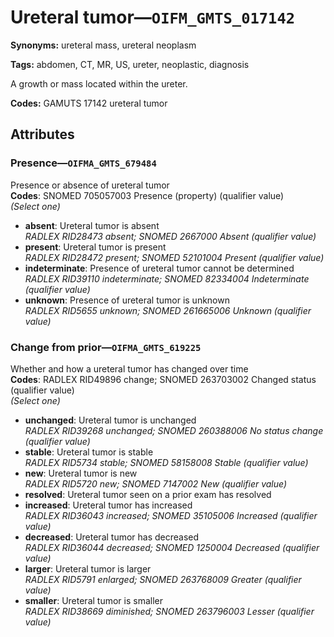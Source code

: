 # Ureteral tumor—`OIFM_GMTS_017142`

**Synonyms:** ureteral mass, ureteral neoplasm

**Tags:** abdomen, CT, MR, US, ureter, neoplastic, diagnosis

A growth or mass located within the ureter.

**Codes:** GAMUTS 17142 ureteral tumor

## Attributes

### Presence—`OIFMA_GMTS_679484`

Presence or absence of ureteral tumor  
**Codes**: SNOMED 705057003 Presence (property) (qualifier value)  
*(Select one)*

- **absent**: Ureteral tumor is absent  
_RADLEX RID28473 absent; SNOMED 2667000 Absent (qualifier value)_
- **present**: Ureteral tumor is present  
_RADLEX RID28472 present; SNOMED 52101004 Present (qualifier value)_
- **indeterminate**: Presence of ureteral tumor cannot be determined  
_RADLEX RID39110 indeterminate; SNOMED 82334004 Indeterminate (qualifier value)_
- **unknown**: Presence of ureteral tumor is unknown  
_RADLEX RID5655 unknown; SNOMED 261665006 Unknown (qualifier value)_

### Change from prior—`OIFMA_GMTS_619225`

Whether and how a ureteral tumor has changed over time  
**Codes**: RADLEX RID49896 change; SNOMED 263703002 Changed status (qualifier value)  
*(Select one)*

- **unchanged**: Ureteral tumor is unchanged  
_RADLEX RID39268 unchanged; SNOMED 260388006 No status change (qualifier value)_
- **stable**: Ureteral tumor is stable  
_RADLEX RID5734 stable; SNOMED 58158008 Stable (qualifier value)_
- **new**: Ureteral tumor is new  
_RADLEX RID5720 new; SNOMED 7147002 New (qualifier value)_
- **resolved**: Ureteral tumor seen on a prior exam has resolved  
- **increased**: Ureteral tumor has increased  
_RADLEX RID36043 increased; SNOMED 35105006 Increased (qualifier value)_
- **decreased**: Ureteral tumor has decreased  
_RADLEX RID36044 decreased; SNOMED 1250004 Decreased (qualifier value)_
- **larger**: Ureteral tumor is larger  
_RADLEX RID5791 enlarged; SNOMED 263768009 Greater (qualifier value)_
- **smaller**: Ureteral tumor is smaller  
_RADLEX RID38669 diminished; SNOMED 263796003 Lesser (qualifier value)_